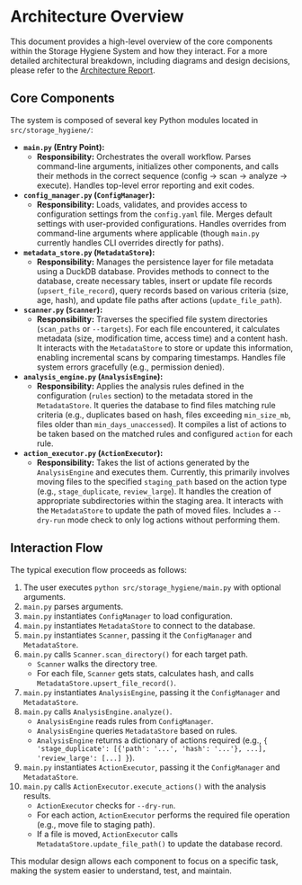 # Architecture Overview

This document provides a high-level overview of the core components within the Storage Hygiene System and how they interact. For a more detailed architectural breakdown, including diagrams and design decisions, please refer to the [Architecture Report](./architecture/architecture_report.md).

## Core Components

The system is composed of several key Python modules located in `src/storage_hygiene/`:

*   **`main.py` (Entry Point):**
    *   **Responsibility:** Orchestrates the overall workflow. Parses command-line arguments, initializes other components, and calls their methods in the correct sequence (config -> scan -> analyze -> execute). Handles top-level error reporting and exit codes.
*   **`config_manager.py` (`ConfigManager`):**
    *   **Responsibility:** Loads, validates, and provides access to configuration settings from the `config.yaml` file. Merges default settings with user-provided configurations. Handles overrides from command-line arguments where applicable (though `main.py` currently handles CLI overrides directly for paths).
*   **`metadata_store.py` (`MetadataStore`):**
    *   **Responsibility:** Manages the persistence layer for file metadata using a DuckDB database. Provides methods to connect to the database, create necessary tables, insert or update file records (`upsert_file_record`), query records based on various criteria (size, age, hash), and update file paths after actions (`update_file_path`).
*   **`scanner.py` (`Scanner`):**
    *   **Responsibility:** Traverses the specified file system directories (`scan_paths` or `--targets`). For each file encountered, it calculates metadata (size, modification time, access time) and a content hash. It interacts with the `MetadataStore` to store or update this information, enabling incremental scans by comparing timestamps. Handles file system errors gracefully (e.g., permission denied).
*   **`analysis_engine.py` (`AnalysisEngine`):**
    *   **Responsibility:** Applies the analysis rules defined in the configuration (`rules` section) to the metadata stored in the `MetadataStore`. It queries the database to find files matching rule criteria (e.g., duplicates based on hash, files exceeding `min_size_mb`, files older than `min_days_unaccessed`). It compiles a list of actions to be taken based on the matched rules and configured `action` for each rule.
*   **`action_executor.py` (`ActionExecutor`):**
    *   **Responsibility:** Takes the list of actions generated by the `AnalysisEngine` and executes them. Currently, this primarily involves moving files to the specified `staging_path` based on the action type (e.g., `stage_duplicate`, `review_large`). It handles the creation of appropriate subdirectories within the staging area. It interacts with the `MetadataStore` to update the path of moved files. Includes a `--dry-run` mode check to only log actions without performing them.

## Interaction Flow

The typical execution flow proceeds as follows:

1.  The user executes `python src/storage_hygiene/main.py` with optional arguments.
2.  `main.py` parses arguments.
3.  `main.py` instantiates `ConfigManager` to load configuration.
4.  `main.py` instantiates `MetadataStore` to connect to the database.
5.  `main.py` instantiates `Scanner`, passing it the `ConfigManager` and `MetadataStore`.
6.  `main.py` calls `Scanner.scan_directory()` for each target path.
    *   `Scanner` walks the directory tree.
    *   For each file, `Scanner` gets stats, calculates hash, and calls `MetadataStore.upsert_file_record()`.
7.  `main.py` instantiates `AnalysisEngine`, passing it the `ConfigManager` and `MetadataStore`.
8.  `main.py` calls `AnalysisEngine.analyze()`.
    *   `AnalysisEngine` reads rules from `ConfigManager`.
    *   `AnalysisEngine` queries `MetadataStore` based on rules.
    *   `AnalysisEngine` returns a dictionary of actions required (e.g., `{ 'stage_duplicate': [{'path': '...', 'hash': '...'}, ...], 'review_large': [...] }`).
9.  `main.py` instantiates `ActionExecutor`, passing it the `ConfigManager` and `MetadataStore`.
10. `main.py` calls `ActionExecutor.execute_actions()` with the analysis results.
    *   `ActionExecutor` checks for `--dry-run`.
    *   For each action, `ActionExecutor` performs the required file operation (e.g., move file to staging path).
    *   If a file is moved, `ActionExecutor` calls `MetadataStore.update_file_path()` to update the database record.

This modular design allows each component to focus on a specific task, making the system easier to understand, test, and maintain.
